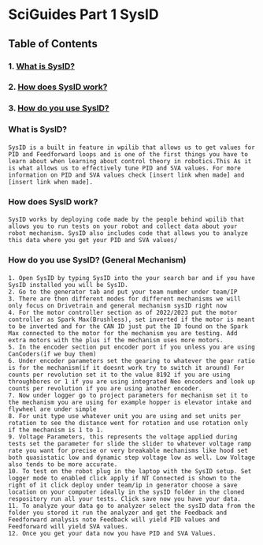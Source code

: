 # SciGuides Part 1 SysID

## Table of Contents
### 1. [What is SysID?](#what-is-SysID )
### 2. [How does SysID work?](#how-does-sysid-work)
### 3. [How do you use SysID?](#how-do-you-use-sysid)


### What is SysID?
#### 
    SysID is a built in feature in wpilib that allows us to get values for PID and Feedforward loops and is one of the first things you have to learn about when learning about control theory in robotics.This As it is what allows us to effectively tune PID and SVA values. For more information on PID and SVA values check [insert link when made] and [insert link when made].

### How does SysID work?

#### 
    SysID works by deploying code made by the people behind wpilib that allows you to run tests on your robot and collect data about your robot mechanism. SysID also includes code that allows you to analyze this data where you get your PID and SVA values/
### How do you use SysID? (General Mechanism)
####
    1. Open SysID by typing SysID into the your search bar and if you have SysID installed you will be SysID. 
    2. Go to the generator tab and put your team number under team/IP 
    3. There are then different modes for different mechanisms we will only focus on Drivetrain and general mechanism sysID right now 
    4. For the motor controller section as of 2022/2023 put the motor controller as Spark Max(Brushless), set inverted if the motor is meant to be inverted and for the CAN ID just put the ID found on the Spark Max connected to the motor for the mechanism you are testing. Add extra motors with the plus if the mechanism uses more motors.
    5. In the encoder section put encoder port if you unless you are using CanCoders(if we buy them)
    6. Under encoder parameters set the gearing to whatever the gear ratio is for the mechanism(if it doesnt work try to switch it around) For counts per revolution set it to the value 8192 if you are using throughbores or 1 if you are using integrated Neo encoders and look up counts per revolution if you are using another encoder.
    7. Now under logger go to project parameters for mechanism set it to the mechanism you are using for example hopper is elevator intake and flywheel are under simple
    8. For unit type use whatever unit you are using and set units per rotation to see the distance went for rotation and use rotation only if the mechanism is 1 to 1.
    9. Voltage Parameters, this represents the voltage applied during tests set the parameter for slide the slider to whatever voltage ramp rate you want for precise or very breakable mechanisms like hood set both quasistatic low and dynamic step voltage low as well. Low Voltage also tends to be more accurate.
    10. To test on the robot plug in the laptop with the SysID setup. Set logger mode to enabled click apply if NT Connected is shown to the right of it click deploy under team/ip in generator choose a save location on your computer ideally in the sysID folder in the cloned respository run all your tests. Click save now you have your data.
    11. To analyze your data go to analyzer select the sysID data from the folder you stored it run the analyzer and get the Feedback and Feedforward analysis note Feedback will yield PID values and Feedforward will yield SVA values.
    12. Once you get your data now you have PID and SVA Values.

    
